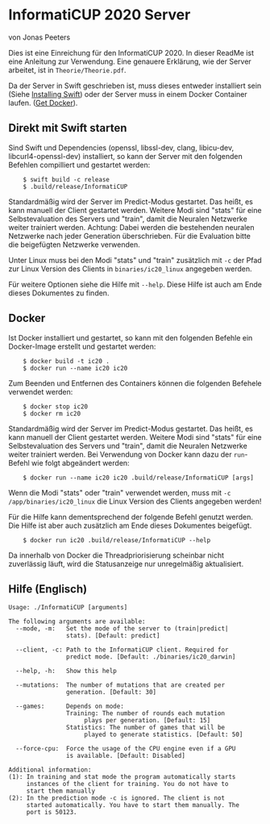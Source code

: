 # InformatiCUP 2020 Server
von Jonas Peeters

Dies ist eine Einreichung für den InformatiCUP 2020. In dieser ReadMe ist eine Anleitung zur Verwendung. Eine genauere Erklärung, wie der Server arbeitet, ist in `Theorie/Theorie.pdf`.

Da der Server in Swift geschrieben ist, muss dieses entweder installiert sein (Siehe [Installing Swift](https://swift.org/getting-started/#installing-swift)) oder der Server muss in einem Docker Container laufen. ([Get Docker](https://docs.docker.com/get-docker/)).


## Direkt mit Swift starten
Sind Swift und Dependencies (openssl, libssl-dev, clang, libicu-dev, libcurl4-openssl-dev) installiert, so kann der Server mit den folgenden Befehlen compilliert und gestartet werden:
```shell
    $ swift build -c release
    $ .build/release/InformatiCUP
```

Standardmäßig wird der Server im Predict-Modus gestartet. Das heißt, es kann manuell der Client gestartet werden. Weitere Modi sind "stats" für eine Selbstevaluation des Servers und "train", damit die Neuralen Netzwerke weiter trainiert werden. Achtung: Dabei werden die bestehenden neuralen Netzwerke nach jeder Generation überschrieben. Für die Evaluation bitte die beigefügten Netzwerke verwenden.

Unter Linux muss bei den Modi "stats" und "train" zusätzlich mit `-c` der Pfad zur Linux Version des Clients in `binaries/ic20_linux` angegeben werden.

Für weitere Optionen siehe die Hilfe mit `--help`. Diese Hilfe ist auch am Ende dieses Dokumentes zu finden.


## Docker
Ist Docker installiert und gestartet, so kann mit den folgenden Befehle ein Docker-Image erstellt und gestartet werden:
```shell
    $ docker build -t ic20 .
    $ docker run --name ic20 ic20
```

Zum Beenden und Entfernen des Containers können die folgenden Befehele verwendet werden:
```shell
    $ docker stop ic20
    $ docker rm ic20
```

Standardmäßig wird der Server im Predict-Modus gestartet. Das heißt, es kann manuell der Client gestartet werden. Weitere Modi sind "stats" für eine Selbstevaluation des Servers und "train", damit die Neuralen Netzwerke weiter trainiert werden. Bei Verwendung von Docker kann dazu der `run`-Befehl wie folgt abgeändert werden:
```shell
    $ docker run --name ic20 ic20 .build/release/InformatiCUP [args] 
```
Wenn die Modi "stats" oder "train" verwendet werden, muss mit `-c /app/binaries/ic20_linux` die Linux Version des Clients angegeben werden!

Für die Hilfe kann dementsprechend der folgende Befehl genutzt werden. Die Hilfe ist aber auch zusätzlich am Ende dieses Dokumentes beigefügt.
```shell
    $ docker run ic20 .build/release/InformatiCUP --help
```

Da innerhalb von Docker die Threadpriorisierung scheinbar nicht zuverlässig läuft, wird die Statusanzeige nur unregelmäßig aktualisiert.

## Hilfe (Englisch)

    Usage: ./InformatiCUP [arguments]

    The following arguments are available:
      --mode, -m:   Set the mode of the server to (train|predict|
                    stats). [Default: predict]

      --client, -c: Path to the InformatiCUP client. Required for
                    predict mode. [Default: ./binaries/ic20_darwin]

      --help, -h:   Show this help

      --mutations:  The number of mutations that are created per
                    generation. [Default: 30]

      --games:      Depends on mode:
                    Training: The number of rounds each mutation
                         plays per generation. [Default: 15]
                    Statistics: The number of games that will be
                         played to generate statistics. [Default: 50]

      --force-cpu:  Force the usage of the CPU engine even if a GPU
                    is available. [Default: Disabled]

    Additional information:
    (1): In training and stat mode the program automatically starts
         instances of the client for training. You do not have to
         start them manually
    (2): In the prediction mode -c is ignored. The client is not
         started automatically. You have to start them manually. The
         port is 50123.
